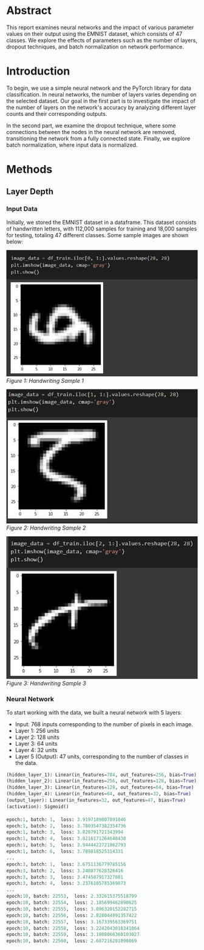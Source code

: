 # Abstract

This report examines neural networks and the impact of various parameter values on their output using the EMNIST dataset, which consists of 47 classes. We explore the effects of parameters such as the number of layers, dropout techniques, and batch normalization on network performance.

# Introduction

To begin, we use a simple neural network and the PyTorch library for data classification. In neural networks, the number of layers varies depending on the selected dataset. Our goal in the first part is to investigate the impact of the number of layers on the network's accuracy by analyzing different layer counts and their corresponding outputs.

In the second part, we examine the dropout technique, where some connections between the nodes in the neural network are removed, transitioning the network from a fully connected state. Finally, we explore batch normalization, where input data is normalized.

# Methods

## Layer Depth

### Input Data

Initially, we stored the EMNIST dataset in a dataframe. This dataset consists of handwritten letters, with 112,000 samples for training and 18,000 samples for testing, totaling 47 different classes. Some sample images are shown below:

![Handwriting Sample 1](pic1.jpg)
*Figure 1: Handwriting Sample 1*

![Handwriting Sample 2](pic2.jpg)
*Figure 2: Handwriting Sample 2*

![Handwriting Sample 3](pic3.jpg)
*Figure 3: Handwriting Sample 3*




### Neural Network

To start working with the data, we built a neural network with 5 layers:
- Input: 768 inputs corresponding to the number of pixels in each image.
- Layer 1: 256 units
- Layer 2: 128 units
- Layer 3: 64 units
- Layer 4: 32 units
- Layer 5 (Output): 47 units, corresponding to the number of classes in the data.

```python
(hidden_layer_1): Linear(in_features=784, out_features=256, bias=True)
(hidden_layer_2): Linear(in_features=256, out_features=128, bias=True)
(hidden_layer_3): Linear(in_features=128, out_features=64, bias=True)
(hidden_layer_4): Linear(in_features=64, out_features=32, bias=True)
(output_layer): Linear(in_features=32, out_features=47, bias=True)
(activation): Sigmoid()

epoch:1, batch: 1,  loss: 3.9197189807891846
epoch:1, batch: 2,  loss: 3.7803547382354736
epoch:1, batch: 3,  loss: 3.820791721343994
epoch:1, batch: 4,  loss: 3.8216171264648438
epoch:1, batch: 5,  loss: 3.9444422721862793
epoch:1, batch: 6,  loss: 3.789818525314331
...
epoch:3, batch: 1,  loss: 3.6751136779785156
epoch:3, batch: 2,  loss: 3.240877628326416
epoch:3, batch: 3,  loss: 3.474587917327881
epoch:3, batch: 4,  loss: 3.2376105785369873
...
epoch:10, batch: 22553,  loss: 2.332615375518799
epoch:10, batch: 22554,  loss: 2.185699462890625
epoch:10, batch: 22555,  loss: 3.096320152282715
epoch:10, batch: 22556,  loss: 2.828044891357422
epoch:10, batch: 22557,  loss: 3.167339563369751
epoch:10, batch: 22558,  loss: 3.2242043018341064
epoch:10, batch: 22559,  loss: 3.1808066368103027
epoch:10, batch: 22560,  loss: 2.687216281890869
```



